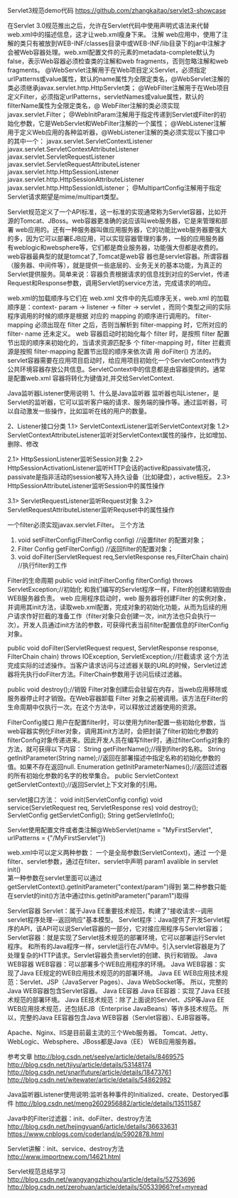 
Servlet3规范demo代码
https://github.com/zhangkaitao/servlet3-showcase


在Servlet 3.0规范推出之后，允许在Servlet代码中使用声明式语法来代替web.xml中的描述信息，这才让web.xml瘦身下来。
注解
web应用中，使用了注解的类只有被放到WEB-INF/classes目录中或WEB-INF/lib目录下的jar中注解才会被Web容器处理。web.xml配置文件的元素的metadata-complete默认为false，表示Web容器必须检查类的注解和web fragments，否则忽略注解和web fragments。
@WebServlet注解用于在Web项目定义Servlet，必须指定urlPatterns或value属性，默认的name属性为全限定类名，@WebServlet注解的类必须继承javax.servlet.http.HttpServlet类；
@WebFilter注解用于在Web项目定义Filter，必须指定urlPatterns，servletNames或value属性，默认的filterName属性为全限定类名，@ WebFilter注解的类必须实现 javax.servlet.Filter；
@WebInitParam注解用于指定传递到Servlet或Filter的初始化参数，它是WebServlet和WebFilter注解的一个属性；
@WebListener注解用于定义Web应用的各种监听器，@WebListener注解的类必须实现以下接口中的其中一个： 
javax.servlet.ServletContextListener 
javax.servlet.ServletContextAttributeListener 
javax.servlet.ServletRequestListener 
javax.servlet.ServletRequestAttributeListener 
javax.servlet.http.HttpSessionListener 
javax.servlet.http.HttpSessionAttributeListener 
javax.servlet.http.HttpSessionIdListener；
@MultipartConfig注解用于指定Servlet请求期望是mime/multipart类型。



Servlet规范定义了一个API标准，这一标准的实现通常称为Servlet容器，比如开源的Tomcat、JBoss。web容器更准确的说应该叫web服务器，它是来管理和部署 web应用的。还有一种服务器叫做应用服务器，它的功能比web服务器要强大的多，因为它可以部署EJB应用，可以实现容器管理的事务，一般的应用服务器 有weblogic和websphere等，它们都是商业服务器，功能强大但都是收费的。web容器最典型的就是tomcat了,Tomcat是web容 器也是servlet容器。所谓容器（服务器、中间件等），就是提供一些底层的、业务无关的基本功能，为真正的Servlet提供服务。简单来说：容器负责根据请求的信息找到对应的Servlet，传递Request和Response参数，调用Servlet的service方法，完成请求的响应。

web.xml的加载顺序与它们在 web.xml 文件中的先后顺序无关，web.xml 的加载顺序是：context- param -> listener -> filter -> servlet ，而同个类型之间的实际程序调用的时候的顺序是根据 对应的 mapping 的顺序进行调用的。
filter-mapping 必须出现在 filter 之后，否则当解析到 filter-mapping 时，它所对应的 filter- name 还未定义。
web 容器启动时初始化每个 filter 时，是按照 filter 配置节出现的顺序来初始化的，当请求资源匹配多 个 filter-mapping 时，filter 拦截资源是按照 filter-mapping 配置节出现的顺序来依次调 用 doFilter() 方法的。  
servlet容器需要在应用项目启动时，给应用项目初始化一个ServletContext作为公共环境容器存放公共信息。ServletContext中的信息都是由容器提供的。通常是配置web.xml
容器将<context-param></context-param>转化为键值对,并交给ServletContext.


Java监听器Listener使用说明
1、什么是Java监听器
监听器也叫Listener，是Servlet的监听器，它可以监听客户端的请求、服务端的操作等。通过监听器，可以自动激发一些操作，比如监听在线的用户的数量。

2、Listener接口分类
1.1> ServletContextListener监听ServletContext对象
1.2> ServletContextAttributeListener监听对ServletContext属性的操作，比如增加、删除、修改

2.1> HttpSessionListener监听Session对象
2.2> HttpSessionActivationListener监听HTTP会话的active和passivate情况，passivate是指非活动的session被写入持久设备（比如硬盘），active相反。
2.3> HttpSessionAttributeListener监听Session中的属性操作

3.1> ServletRequestListener监听Request对象
3.2> ServletRequestAttributeListener监听Requset中的属性操作

一个filter必须实现javax.servlet.Filter。
三个方法
1. void setFilterConfig(FilterConfig config) //设置filter 的配置对象；
2. Filter Config getFilterConfig() //返回filter的配置对象；
3. void doFilter(ServletRequest req,ServletResponse res,FilterChain chain) //执行filter的工作

Filter的生命周期
public void init(FilterConfig filterConfig) throws ServletException;//初始化
和我们编写的Servlet程序一样，Filter的创建和销毁由WEB服务器负责。 web 应用程序启动时，web 服务器将创建Filter 的实例对象，并调用其init方法，读取web.xml配置，完成对象的初始化功能，从而为后续的用户请求作好拦截的准备工作（filter对象只会创建一次，init方法也只会执行一次）。开发人员通过init方法的参数，可获得代表当前filter配置信息的FilterConfig对象。

public void doFilter(ServletRequest request, ServletResponse response, FilterChain chain) throws IOException, ServletException;//拦截请求
这个方法完成实际的过滤操作。当客户请求访问与过滤器关联的URL的时候，Servlet过滤器将先执行doFilter方法。FilterChain参数用于访问后续过滤器。

public void destroy();//销毁
Filter对象创建后会驻留在内存，当web应用移除或服务器停止时才销毁。在Web容器卸载 Filter 对象之前被调用。该方法在Filter的生命周期中仅执行一次。在这个方法中，可以释放过滤器使用的资源。

FilterConfig接口
用户在配置filter时，可以使用为filter配置一些初始化参数，当web容器实例化Filter对象，调用其init方法时，会把封装了filter初始化参数的filterConfig对象传递进来。因此开发人员在编写filter时，通过filterConfig对象的方法，就可获得以下内容：
String getFilterName();//得到filter的名称。 
String getInitParameter(String name);//返回在部署描述中指定名称的初始化参数的值。如果不存在返回null. 
Enumeration getInitParameterNames();//返回过滤器的所有初始化参数的名字的枚举集合。 
public ServletContext getServletContext();//返回Servlet上下文对象的引用。

servlet接口方法：
void init(ServletConfig config)
void service(ServletRequest req, ServletResponse res)
void destroy();
ServletConfig getServletConfig();
String getServletInfo();

Servlet使用配置文件或者类注解@WebServlet(name = "MyFirstServlet", urlPatterns = {"/MyFirstServlet"})

web.xml中可以定义两种参数：
    一个是全局参数(ServletContext)，通过<context-param></context-param>
    一个是filter、servlet参数，通过在filter、servlet中声明 <init-param>
                                          <param-name>param1</param-name>
                                          <param-value>avalible in servlet init()</param-value>   
                                    </init-param> 
    第一种参数在servlet里面可以通过getServletContext().getInitParameter("context/param")得到
    第二种参数只能在servlet的init()方法中通过this.getInitParameter("param1")取得

Servlet容器
       Servlet：属于Java EE重要技术规范，构建了"接收请求--调用servlet程序处理--返回响应"基本模型。
       Servlet程序：Java提供了开发Servlet程序的API，该API可以说Servlet容器的一部分，它对接应用程序与Servlet容器；
       Servlet容器：就是实现了Servlet技术规范的部署环境，它可以部署运行Servlet程序。
       和所有的Java程序一样，servlet运行在JVM中。引入servlet容器是为了处理复杂的HTTP请求。Servlet容器负责servlet的创建、执行和销毁。
Java WEB容器
       WEB容器：可以部署多个WEB应用程序的环境。
       Java WEB容器：实现了Java EE规定的WEB应用技术规范的的部署环境。
       Java EE WEB应用技术规范：Servlet、JSP（JavaServer Pages）、Java WebSocket等。
       所以，完整的Java WEB容器包含Servlet容器。
Java EE容器
       Java EE容器：实现了Java EE技术规范的部署环境。
       Java EE技术规范：除了上面说的Servlet、JSP等Java EE WEB应用技术规范，还包括EJB（Enterprise JavaBeans）等许多技术规范。
       所以，完整的Java EE容器包含Java WEB容器（Servlet容器）、EJB容器等。

Apache、Nginx、IIS是目前最主流的三个Web服务器。
Tomcat、Jetty、WebLogic、Websphere、JBoss都是Java（EE） WEB应用服务器。


参考文章
http://blog.csdn.net/seelye/article/details/8469575
http://blog.csdn.net/tjiyu/article/details/53148174
http://blog.csdn.net/snarlfuture/article/details/18473761
http://blog.csdn.net/witewater/article/details/54862982

Java监听器Listener使用说明:监听各种事件的Initialized、create、Destoryed事件
http://blog.csdn.net/meng2602956882/article/details/13511587

Java中的Filter过滤器：init、doFilter、destroy方法
http://blog.csdn.net/hejingyuan6/article/details/36633631
https://www.cnblogs.com/coderland/p/5902878.html

Servlet讲解：init、service、destroy方法
http://www.importnew.com/14621.html

Servlet规范总结学习
http://blog.csdn.net/wangyangzhizhou/article/details/52753696
http://blog.csdn.net/zerohuan/article/details/50533966?ref=myread



